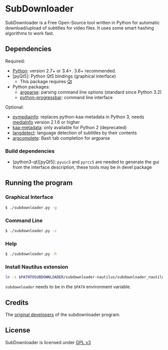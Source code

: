 # SubDownloader

SubDownloader is a Free Open-Source tool written in Python for automatic download/upload of subtitles for video files. It uses some smart hashing algorithms to work fast.

## Dependencies

Required:

- [Python]: version 2.7+ or 3.4+. 3.6+ recommended.
- [pyQt5]: Python Qt5 bindings (graphical interface)
  * This package requires [Qt]
- Python packages:
  * [argparse]: parsing command line options (standard since Python 3.2)
  * [python-progressbar]: command line interface

Optional:

- [pymediainfo]: replaces python-kaa-metadata in Python 3, needs [mediaInfo](https://mediaarea.net) version 2.1.6 or higher
- [kaa-metadata]: only available for Python 2 (deprecated)
- [langdetect]: language detection of subtitles by their contents 
- [argcomplete]: Bash tab completion for argparse

### Build dependencies

- [python3-qt][pyQt5]: `pyuic5` and `pyrcc5` are needed to generate the gui from the interface description, these tools may be in devel package

## Running the program

### Graphical Interface

```sh
$ ./subdownloader.py -g
```

### Command Line

```sh
$ ./subdownloader.py -c
```

### Help

```sh
$ ./subdownloader.py -h
```

### Install Nautilus extension

```sh
ln -s $PATHTOSUBDOWNLOADER/subdownloader-nautilus/subdownloader_nautilus.py ~/.local/share/nautilus-python/extensions/
```

`subdownloader` needs to be in the `$PATH` environment variable.

## Credits

The [original developers][subdownloader-launchpad] of the subdownloader program.

## License

SubDownloader is licensed under [GPL v3]

   [Python]: <https://www.python.org/>
   [argparse]: <https://python.readthedocs.org/en/latest/library/argparse.html>
   [python-progressbar]: <https://github.com/niltonvolpato/python-progressbar>
   [Qt]: <https://www.qt.io/>
   [pyQt]: <https://riverbankcomputing.com/software/pyqt/intro>
   [kaa-metadata]: <https://github.com/freevo/kaa-metadata>
   [pymediainfo]: <https://pymediainfo.readthedocs.org/>
   [argcomplete]: <https://argcomplete.readthedocs.org/>
   [langdetect]: <https://github.com/Mimino666/langdetect>
   [GPL v3]: <https://www.gnu.org/licenses/gpl-3.0.html>
   [subdownloader-launchpad]: https://launchpad.net/subdownloader
